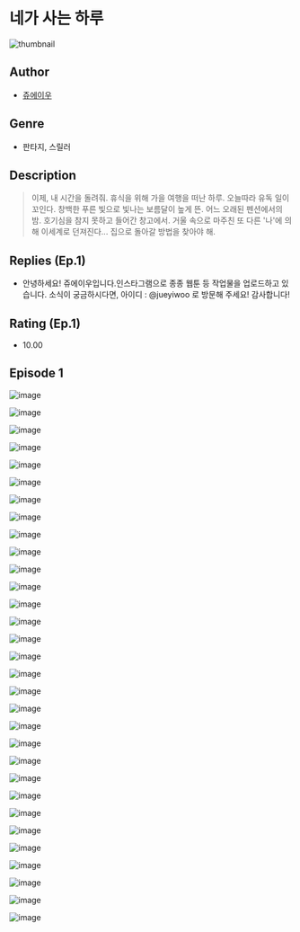 # 네가 사는 하루
![thumbnail](https://image-comic.pstatic.net/user_contents_data/challenge_comic/2023/05/23/353749/upload_3473510305620963939_480x623.jpeg)

## Author
- [쥬에이우](https://comic.naver.com/artistTitle?id=353749)

## Genre
- 판타지, 스릴러

## Description
> 이제, 내 시간을 돌려줘. 휴식을 위해 가을 여행을 떠난 하루. 오늘따라 유독 일이 꼬인다. 창백한 푸른 빛으로 빛나는 보름달이 높게 뜬. 어느 오래된 펜션에서의 밤. 호기심을 참지 못하고 들어간 창고에서. 거울 속으로 마주친 또 다른 '나'에 의해 이세계로 던져진다... 집으로 돌아갈 방법을 찾아야 해.

## Replies (Ep.1)
- 안녕하세요! 쥬에이우입니다.인스타그램으로 종종 웹툰 등 작업물을 업로드하고 있습니다. 소식이 궁금하시다면, 아이디 : @jueyiwoo 로 방문해 주세요! 감사합니다!

## Rating (Ep.1)
- 10.00

## Episode 1
![image](https://image-comic.pstatic.net/user_contents_data/challenge_comic/2023/05/23/353749/upload_4048789074351580006.jpeg)

![image](https://image-comic.pstatic.net/user_contents_data/challenge_comic/2023/05/23/353749/upload_3979319717803680304.jpeg)

![image](https://image-comic.pstatic.net/user_contents_data/challenge_comic/2023/05/23/353749/upload_3906983938780967736.jpeg)

![image](https://image-comic.pstatic.net/user_contents_data/challenge_comic/2023/05/23/353749/upload_3977304527701291312.jpeg)

![image](https://image-comic.pstatic.net/user_contents_data/challenge_comic/2023/05/23/353749/upload_4123156932072977969.jpeg)

![image](https://image-comic.pstatic.net/user_contents_data/challenge_comic/2023/05/23/353749/upload_3774359768171492403.jpeg)

![image](https://image-comic.pstatic.net/user_contents_data/challenge_comic/2023/05/23/353749/upload_7004285138791130416.jpeg)

![image](https://image-comic.pstatic.net/user_contents_data/challenge_comic/2023/05/23/353749/upload_3762816193979168055.jpeg)

![image](https://image-comic.pstatic.net/user_contents_data/challenge_comic/2023/05/23/353749/upload_7378131165489160755.jpeg)

![image](https://image-comic.pstatic.net/user_contents_data/challenge_comic/2023/05/23/353749/upload_3774358857719558455.jpeg)

![image](https://image-comic.pstatic.net/user_contents_data/challenge_comic/2023/05/23/353749/upload_4135210882373280816.jpeg)

![image](https://image-comic.pstatic.net/user_contents_data/challenge_comic/2023/05/23/353749/upload_4051380618932806194.jpeg)

![image](https://image-comic.pstatic.net/user_contents_data/challenge_comic/2023/05/23/353749/upload_3688557381134923876.jpeg)

![image](https://image-comic.pstatic.net/user_contents_data/challenge_comic/2023/05/23/353749/upload_3774642343445541942.jpeg)

![image](https://image-comic.pstatic.net/user_contents_data/challenge_comic/2023/05/23/353749/upload_3703709755172218418.jpeg)

![image](https://image-comic.pstatic.net/user_contents_data/challenge_comic/2023/05/23/353749/upload_4122027745811183713.jpeg)

![image](https://image-comic.pstatic.net/user_contents_data/challenge_comic/2023/05/23/353749/upload_4049410294897926710.jpeg)

![image](https://image-comic.pstatic.net/user_contents_data/challenge_comic/2023/05/23/353749/upload_3631653261435024996.jpeg)

![image](https://image-comic.pstatic.net/user_contents_data/challenge_comic/2023/05/23/353749/upload_3688557373387203891.jpeg)

![image](https://image-comic.pstatic.net/user_contents_data/challenge_comic/2023/05/23/353749/upload_4049356436041916721.jpeg)

![image](https://image-comic.pstatic.net/user_contents_data/challenge_comic/2023/05/23/353749/upload_4051045478370063668.jpeg)

![image](https://image-comic.pstatic.net/user_contents_data/challenge_comic/2023/05/23/353749/upload_3977069035536986980.jpeg)

![image](https://image-comic.pstatic.net/user_contents_data/challenge_comic/2023/05/23/353749/upload_3847254065607107636.jpeg)

![image](https://image-comic.pstatic.net/user_contents_data/challenge_comic/2023/05/23/353749/upload_3761685684836983909.jpeg)

![image](https://image-comic.pstatic.net/user_contents_data/challenge_comic/2023/05/23/353749/upload_7219664069318763365.jpeg)

![image](https://image-comic.pstatic.net/user_contents_data/challenge_comic/2023/05/23/353749/upload_3545288821394585958.jpeg)

![image](https://image-comic.pstatic.net/user_contents_data/challenge_comic/2023/05/23/353749/upload_7221861972289467440.jpeg)

![image](https://image-comic.pstatic.net/user_contents_data/challenge_comic/2023/05/23/353749/upload_3618418434887857460.jpeg)

![image](https://image-comic.pstatic.net/user_contents_data/challenge_comic/2023/05/23/353749/upload_7075264094809698352.jpeg)

![image](https://image-comic.pstatic.net/user_contents_data/challenge_comic/2023/05/23/353749/upload_3760850270677906742.jpeg)

![image](https://image-comic.pstatic.net/user_contents_data/challenge_comic/2023/05/23/353749/upload_7147556992926101555.jpeg)
